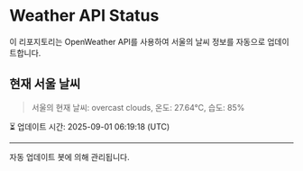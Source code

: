 
# Weather API Status

이 리포지토리는 OpenWeather API를 사용하여 서울의 날씨 정보를 자동으로 업데이트합니다.

## 현재 서울 날씨
> 서울의 현재 날씨: overcast clouds, 온도: 27.64°C, 습도: 85%

⏳ 업데이트 시간: 2025-09-01 06:19:18 (UTC)

---
자동 업데이트 봇에 의해 관리됩니다.
